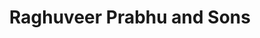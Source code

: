 ---
title: "Raghuveer Prabhu and Sons"
url: /tirthahalli/raghuveer-prabhu-and-sons/
shop: Gemüse & Obst
---